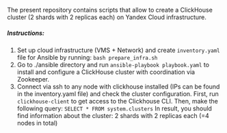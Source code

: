 The present repository contains scripts that allow to create a ClickHouse cluster (2 shards with 2 replicas each) on Yandex Cloud infrastructure.

##### Instructions:
1. Set up cloud infrastructure (VMS + Network) and create `inventory.yaml` file for Ansible by running:
    ```bash prepare_infra.sh```
2. Go to ./ansible directory and run `ansible-playbook playbook.yaml` to install and configure a ClickHouse cluster with coordination via Zookeeper.
3. Connect via ssh to any node with clickhouse installed (IPs can be found in the inventory.yaml file) and check the cluster configuration. 
First, run `clickhouse-client` to get access to the Clickhouse CLI. Then, make the following query:
    ```SELECT * FROM system.clusters```
In result, you should find information about the cluster: 2 shards with 2 replicas each (=4 nodes in total)
